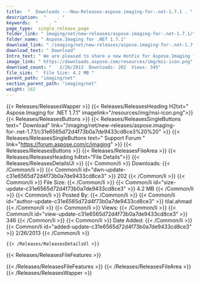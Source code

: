 ```yaml
---
title:  "  Downloads ---New-Releases-aspose.imaging-for-.net-1.7.1 . " 
description:  "    . " 
keywords:  "    . " 
page_type:  single_release_page
folder_link: " imaging/net/new-releases/aspose.imaging-for-.net-1.7.1/"
folder_name: " Aspose.Imaging for .NET 1.7.1"
download_link: " /imaging/net/new-releases/aspose.imaging-for-.net-1.7.1/c31e6565d72d4f73b0a7de9433cd8ce3"
download_text: " Download"
Intro_text: " We are pleased to share a new HotFix for Aspose.Imaging for .Net 1.7.1 which inc..."
image_link: " https://downloads.aspose.com/resources/img/msi-icon.png"
download_count: "   2/26/2013  Downloads: 202  Views: 345"
file_size: "  File Size: 4.2 MB "
parent_path: "imaging/net"
section_parent_path: "imaging/net"
weight: 162 
---
```


{{< Releases/ReleasesWapper >}}
  {{< Releases/ReleasesHeading H2txt=" Aspose.Imaging for .NET 1.7.1" imagelink="/resources/img/msi-icon.png">}}
  {{< Releases/ReleasesButtons >}}
    {{< Releases/ReleasesSingleButtons text=" Download" link="/imaging/net/new-releases/aspose.imaging-for-.net-1.7.1/c31e6565d72d4f73b0a7de9433cd8ce3%20%20" >}}
    {{< Releases/ReleasesSingleButtons text=" Support Forum " link="https://forum.aspose.com/c/imaging" >}}
  {{< Releases/ReleasesButtons >}}
  {{< Releases/ReleasesFileArea >}}
    {{< Releases/ReleasesHeading h4txt="File Details">}}
    {{< Releases/ReleasesDetailsUl >}}
            {{< Common/li  >}} Downloads: {{< /Common/li >}} 
      {{< Common/li id="dwn-update-c31e6565d72d4f73b0a7de9433cd8ce3" >}} 202 {{< /Common/li >}} 
      {{< Common/li  >}} File Size: {{< /Common/li >}} 
      {{< Common/li id="size-update-c31e6565d72d4f73b0a7de9433cd8ce3" >}} 4.2 MB {{< /Common/li >}} 
      {{< Common/li  >}} Posted By: {{< /Common/li >}} 
      {{< Common/li id="author-update-c31e6565d72d4f73b0a7de9433cd8ce3" >}} tilal.ahmad {{< /Common/li >}} 
      {{< Common/li  >}} Views: {{< /Common/li >}} 
      {{< Common/li id="view-update-c31e6565d72d4f73b0a7de9433cd8ce3" >}} 346 {{< /Common/li >}} 
      {{< Common/li  >}} Date Added: {{< /Common/li >}} 
      {{< Common/li id="added-update-c31e6565d72d4f73b0a7de9433cd8ce3" >}} 2/26/2013 {{< /Common/li >}} 

    {{< /Releases/ReleasesDetailsUl >}}

  {{< Releases/ReleasesFileFeatures >}}
      
  {{< /Releases/ReleasesFileFeatures >}}
 {{< /Releases/ReleasesFileArea >}}
{{< /Releases/ReleasesWapper >}}


